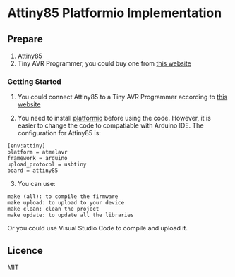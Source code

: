 # Attiny85 Platformio Implementation

## Prepare

1. Attiny85
2. Tiny AVR Programmer, you could buy one from [this website](https://www.sparkfun.com/products/11801)

### Getting Started

1. You could connect Attiny85 to a Tiny AVR Programmer according to [this website](https://learn.sparkfun.com/tutorials/tiny-avr-programmer-hookup-guide/)

2. You need to install [platformio](https://platformio.org/) before using the code. However, it is easier to change the code to compatiable with Arduino IDE. The configuration for Attiny85 is:

```
[env:attiny]
platform = atmelavr
framework = arduino
upload_protocol = usbtiny
board = attiny85
```

3. You can use:
```
make (all): to compile the firmware
make upload: to upload to your device
make clean: clean the project
make update: to update all the libraries
```
Or you could use Visual Studio Code to compile and upload it.

## Licence

MIT
